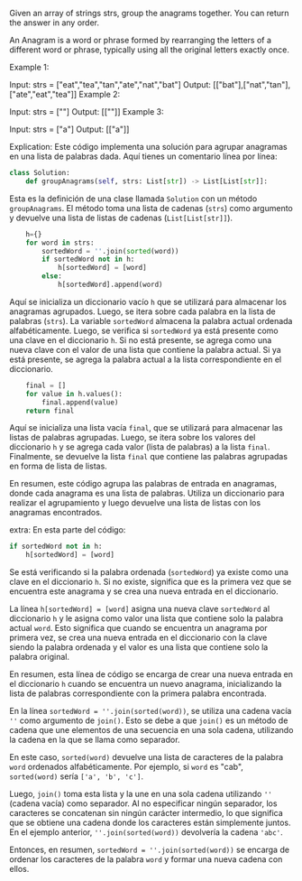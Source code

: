 Given an array of strings strs, group the anagrams together. You can return the answer in any order.

An Anagram is a word or phrase formed by rearranging the letters of a different word or phrase, typically using all the original letters exactly once.

 

Example 1:

Input: strs = ["eat","tea","tan","ate","nat","bat"]
Output: [["bat"],["nat","tan"],["ate","eat","tea"]]
Example 2:

Input: strs = [""]
Output: [[""]]
Example 3:

Input: strs = ["a"]
Output: [["a"]]

Explication:
Este código implementa una solución para agrupar anagramas en una lista de palabras dada. Aquí tienes un comentario línea por línea:

```python
class Solution:
    def groupAnagrams(self, strs: List[str]) -> List[List[str]]:
```
Esta es la definición de una clase llamada `Solution` con un método `groupAnagrams`. El método toma una lista de cadenas (`strs`) como argumento y devuelve una lista de listas de cadenas (`List[List[str]]`).

```python
    h={}
    for word in strs:
        sortedWord = ''.join(sorted(word))
        if sortedWord not in h:
            h[sortedWord] = [word]
        else:
            h[sortedWord].append(word)
```
Aquí se inicializa un diccionario vacío `h` que se utilizará para almacenar los anagramas agrupados. Luego, se itera sobre cada palabra en la lista de palabras (`strs`). La variable `sortedWord` almacena la palabra actual ordenada alfabéticamente. Luego, se verifica si `sortedWord` ya está presente como una clave en el diccionario `h`. Si no está presente, se agrega como una nueva clave con el valor de una lista que contiene la palabra actual. Si ya está presente, se agrega la palabra actual a la lista correspondiente en el diccionario.

```python
    final = []
    for value in h.values():
        final.append(value)
    return final
```
Aquí se inicializa una lista vacía `final`, que se utilizará para almacenar las listas de palabras agrupadas. Luego, se itera sobre los valores del diccionario `h` y se agrega cada valor (lista de palabras) a la lista `final`. Finalmente, se devuelve la lista `final` que contiene las palabras agrupadas en forma de lista de listas.

En resumen, este código agrupa las palabras de entrada en anagramas, donde cada anagrama es una lista de palabras. Utiliza un diccionario para realizar el agrupamiento y luego devuelve una lista de listas con los anagramas encontrados.

extra:
En esta parte del código:

```python
if sortedWord not in h:
    h[sortedWord] = [word]
```

Se está verificando si la palabra ordenada (`sortedWord`) ya existe como una clave en el diccionario `h`. Si no existe, significa que es la primera vez que se encuentra este anagrama y se crea una nueva entrada en el diccionario. 

La línea `h[sortedWord] = [word]` asigna una nueva clave `sortedWord` al diccionario `h` y le asigna como valor una lista que contiene solo la palabra actual `word`. Esto significa que cuando se encuentra un anagrama por primera vez, se crea una nueva entrada en el diccionario con la clave siendo la palabra ordenada y el valor es una lista que contiene solo la palabra original.

En resumen, esta línea de código se encarga de crear una nueva entrada en el diccionario `h` cuando se encuentra un nuevo anagrama, inicializando la lista de palabras correspondiente con la primera palabra encontrada.

En la línea `sortedWord = ''.join(sorted(word))`, se utiliza una cadena vacía `''` como argumento de `join()`. Esto se debe a que `join()` es un método de cadena que une elementos de una secuencia en una sola cadena, utilizando la cadena en la que se llama como separador.

En este caso, `sorted(word)` devuelve una lista de caracteres de la palabra `word` ordenados alfabéticamente. Por ejemplo, si `word` es "cab", `sorted(word)` sería `['a', 'b', 'c']`. 

Luego, `join()` toma esta lista y la une en una sola cadena utilizando `''` (cadena vacía) como separador. Al no especificar ningún separador, los caracteres se concatenan sin ningún carácter intermedio, lo que significa que se obtiene una cadena donde los caracteres están simplemente juntos. En el ejemplo anterior, `''.join(sorted(word))` devolvería la cadena `'abc'`.

Entonces, en resumen, `sortedWord = ''.join(sorted(word))` se encarga de ordenar los caracteres de la palabra `word` y formar una nueva cadena con ellos.